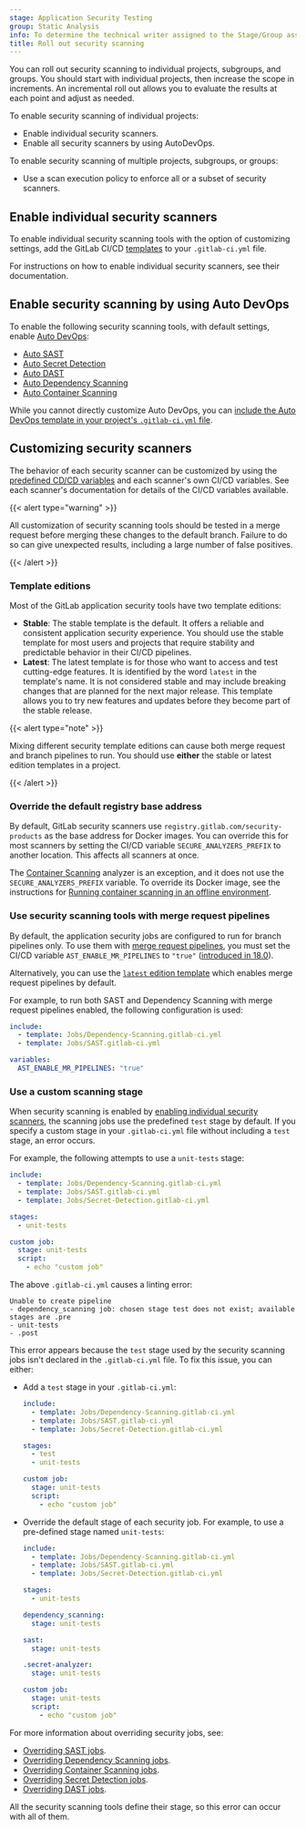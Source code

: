 ```yaml
---
stage: Application Security Testing
group: Static Analysis
info: To determine the technical writer assigned to the Stage/Group associated with this page, see https://handbook.gitlab.com/handbook/product/ux/technical-writing/#assignments
title: Roll out security scanning
---
```


You can roll out security scanning to individual projects, subgroups, and groups. You should start
with individual projects, then increase the scope in increments. An incremental roll out allows you
to evaluate the results at each point and adjust as needed.

To enable security scanning of individual projects:

- Enable individual security scanners.
- Enable all security scanners by using AutoDevOps.

To enable security scanning of multiple projects, subgroups, or groups:

- Use a scan execution policy to enforce all or a subset of security scanners.

## Enable individual security scanners

To enable individual security scanning tools with the option of customizing settings, add the
GitLab CI/CD [templates](#template-editions) to your `.gitlab-ci.yml` file.

For instructions on how to enable individual security scanners, see their documentation.

## Enable security scanning by using Auto DevOps

To enable the following security scanning tools, with default settings, enable
[Auto DevOps](../../../topics/autodevops/_index.md):

- [Auto SAST](../../../topics/autodevops/stages.md#auto-sast)
- [Auto Secret Detection](../../../topics/autodevops/stages.md#auto-secret-detection)
- [Auto DAST](../../../topics/autodevops/stages.md#auto-dast)
- [Auto Dependency Scanning](../../../topics/autodevops/stages.md#auto-dependency-scanning)
- [Auto Container Scanning](../../../topics/autodevops/stages.md#auto-container-scanning)

While you cannot directly customize Auto DevOps, you can [include the Auto DevOps template in your project's `.gitlab-ci.yml` file](../../../topics/autodevops/customize.md#customize-gitlab-ciyml).

## Customizing security scanners

The behavior of each security scanner can be customized by using the
[predefined CD/CD variables](../../../ci/variables/predefined_variables.md) and each scanner's own
CI/CD variables. See each scanner's documentation for details of the CI/CD variables available.

{{< alert type="warning" >}}

All customization of security scanning tools should be tested in a merge request before merging
these changes to the default branch. Failure to do so can give unexpected results, including a large
number of false positives.

{{< /alert >}}

### Template editions

Most of the GitLab application security tools have two template editions:

- **Stable**: The stable template is the default. It offers a reliable and consistent application
  security experience. You should use the stable template for most users and projects that require
  stability and predictable behavior in their CI/CD pipelines.
- **Latest**: The latest template is for those who want to access and test cutting-edge features. It
  is identified by the word `latest` in the template's name. It is not considered stable and may
  include breaking changes that are planned for the next major release. This template allows you to
  try new features and updates before they become part of the stable release.

{{< alert type="note" >}}

Mixing different security template editions can cause both merge request and branch pipelines to
run. You should use **either** the stable or latest edition templates in a project.

{{< /alert >}}

### Override the default registry base address

By default, GitLab security scanners use `registry.gitlab.com/security-products` as the
base address for Docker images. You can override this for most scanners by setting the CI/CD variable
`SECURE_ANALYZERS_PREFIX` to another location. This affects all scanners at once.

The [Container Scanning](../container_scanning/_index.md) analyzer is an exception, and it
does not use the `SECURE_ANALYZERS_PREFIX` variable. To override its Docker image, see
the instructions for
[Running container scanning in an offline environment](../container_scanning/_index.md#running-container-scanning-in-an-offline-environment).

### Use security scanning tools with merge request pipelines

By default, the application security jobs are configured to run for branch pipelines only.
To use them with [merge request pipelines](../../../ci/pipelines/merge_request_pipelines.md),
you must set the CI/CD variable `AST_ENABLE_MR_PIPELINES` to `"true"` ([introduced in 18.0](https://gitlab.com/gitlab-org/gitlab/-/issues/410880)).

Alternatively, you can use the [`latest` edition template](#template-editions) which enables merge request pipelines by default.

For example, to run both SAST and Dependency Scanning with merge request pipelines enabled, the following configuration is used:

```yaml
include:
  - template: Jobs/Dependency-Scanning.gitlab-ci.yml
  - template: Jobs/SAST.gitlab-ci.yml

variables:
  AST_ENABLE_MR_PIPELINES: "true"
```

### Use a custom scanning stage

When security scanning is enabled by [enabling individual security scanners](#enable-individual-security-scanners),
the scanning jobs use the predefined `test` stage by default. If you specify a custom stage in your
`.gitlab-ci.yml` file without including a `test` stage, an error occurs.

For example, the following attempts to use a `unit-tests` stage:

```yaml
include:
  - template: Jobs/Dependency-Scanning.gitlab-ci.yml
  - template: Jobs/SAST.gitlab-ci.yml
  - template: Jobs/Secret-Detection.gitlab-ci.yml

stages:
  - unit-tests

custom job:
  stage: unit-tests
  script:
    - echo "custom job"
```

The above `.gitlab-ci.yml` causes a linting error:

```plaintext
Unable to create pipeline
- dependency_scanning job: chosen stage test does not exist; available stages are .pre
- unit-tests
- .post
```

This error appears because the `test` stage used by the security scanning jobs isn't declared in the `.gitlab-ci.yml` file.
To fix this issue, you can either:

- Add a `test` stage in your `.gitlab-ci.yml`:

  ```yaml
  include:
    - template: Jobs/Dependency-Scanning.gitlab-ci.yml
    - template: Jobs/SAST.gitlab-ci.yml
    - template: Jobs/Secret-Detection.gitlab-ci.yml

  stages:
    - test
    - unit-tests

  custom job:
    stage: unit-tests
    script:
      - echo "custom job"
  ```

- Override the default stage of each security job. For example, to use a pre-defined stage named `unit-tests`:

  ```yaml
  include:
    - template: Jobs/Dependency-Scanning.gitlab-ci.yml
    - template: Jobs/SAST.gitlab-ci.yml
    - template: Jobs/Secret-Detection.gitlab-ci.yml

  stages:
    - unit-tests

  dependency_scanning:
    stage: unit-tests

  sast:
    stage: unit-tests

  .secret-analyzer:
    stage: unit-tests

  custom job:
    stage: unit-tests
    script:
      - echo "custom job"
  ```

For more information about overriding security jobs, see:

- [Overriding SAST jobs](../sast/_index.md#overriding-sast-jobs).
- [Overriding Dependency Scanning jobs](../dependency_scanning/_index.md#overriding-dependency-scanning-jobs).
- [Overriding Container Scanning jobs](../container_scanning/_index.md#overriding-the-container-scanning-template).
- [Overriding Secret Detection jobs](../secret_detection/pipeline/configure.md).
- [Overriding DAST jobs](../dast/browser/_index.md).

All the security scanning tools define their stage, so this error can occur with all of them.
